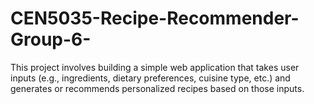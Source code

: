 # CEN5035-Recipe-Recommender-Group-6-
This project involves building a simple web application that takes user inputs (e.g., ingredients, dietary preferences, cuisine type, etc.) and generates or recommends personalized recipes based on those inputs.
